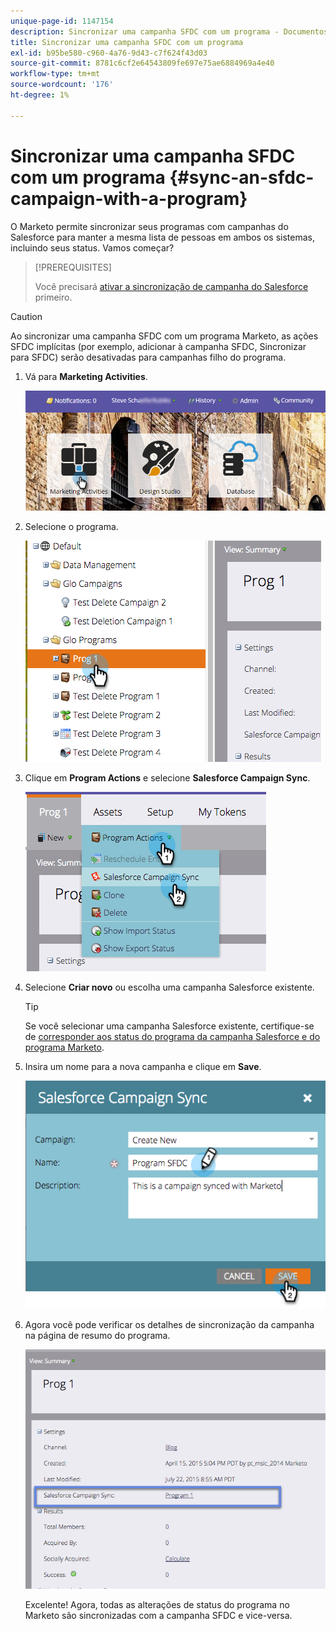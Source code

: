 ```yaml
---
unique-page-id: 1147154
description: Sincronizar uma campanha SFDC com um programa - Documentos do Marketo - Documentação do produto
title: Sincronizar uma campanha SFDC com um programa
exl-id: b95be580-c960-4a76-9d43-c7f624f43d03
source-git-commit: 8781c6cf2e64543809fe697e75ae6884969a4e40
workflow-type: tm+mt
source-wordcount: '176'
ht-degree: 1%

---
```


# Sincronizar uma campanha SFDC com um programa {#sync-an-sfdc-campaign-with-a-program}

O Marketo permite sincronizar seus programas com campanhas do Salesforce para manter a mesma lista de pessoas em ambos os sistemas, incluindo seus status. Vamos começar? 

>[!PREREQUISITES]
>
>Você precisará [ativar a sincronização de campanha do Salesforce](/help/marketo/product-docs/crm-sync/salesforce-sync/setup/optional-steps/enable-disable-campaign-sync.md) primeiro.

>[!CAUTION]
>
>Ao sincronizar uma campanha SFDC com um programa Marketo, as ações SFDC implícitas (por exemplo, adicionar à campanha SFDC, Sincronizar para SFDC) serão desativadas para campanhas filho do programa.

1. Vá para **Marketing Activities**.

   ![](assets/login-marketing-activities-1.png)

1. Selecione o programa.

   ![](assets/image2015-7-22-8-3a47-3a28.png)

1. Clique em **Program Actions** e selecione **Salesforce Campaign Sync**.

   ![](assets/image2015-7-22-8-3a48-3a5.png)

1. Selecione **Criar novo** ou escolha uma campanha Salesforce existente.

   >[!TIP]
   >
   >Se você selecionar uma campanha Salesforce existente, certifique-se de [corresponder aos status do programa da campanha Salesforce e do programa Marketo](/help/marketo/product-docs/crm-sync/salesforce-sync/sfdc-sync-details/how-to-match-program-statuses-and-salesforce-campaign-statuses-prior-to-sync.md).

1. Insira um nome para a nova campanha e clique em **Save**.

   ![](assets/image2015-7-22-8-3a57-3a19.png)

1. Agora você pode verificar os detalhes de sincronização da campanha na página de resumo do programa.

   ![](assets/image2015-7-22-8-3a59-3a33.png)

   Excelente! Agora, todas as alterações de status do programa no Marketo são sincronizadas com a campanha SFDC e vice-versa.
